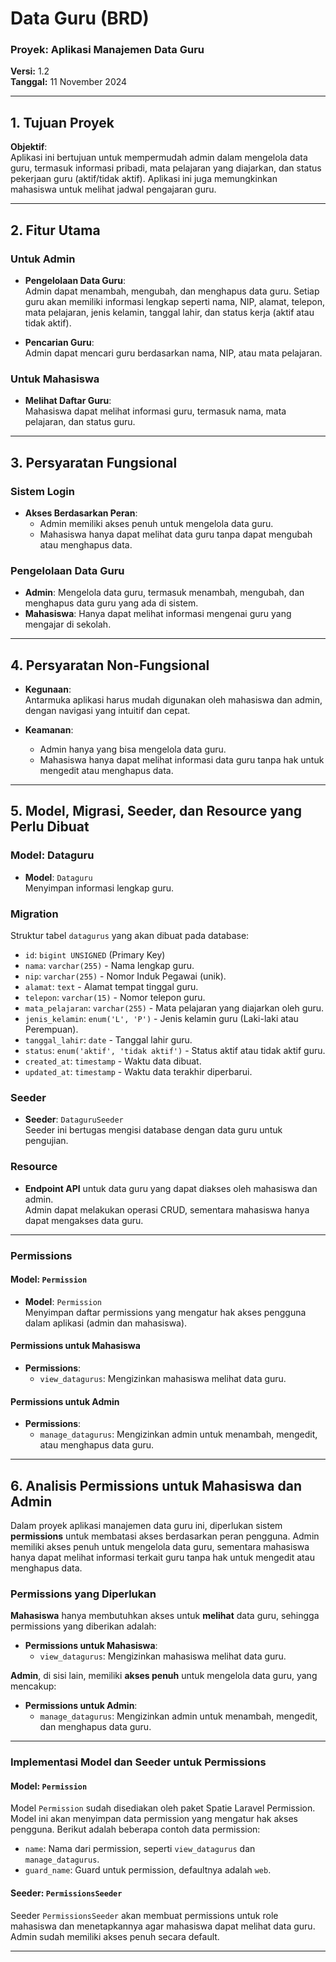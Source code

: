 # Data Guru (BRD)
### Proyek: Aplikasi Manajemen Data Guru  
**Versi:** 1.2  
**Tanggal:** 11 November 2024  

---

## 1. Tujuan Proyek
**Objektif**:  
Aplikasi ini bertujuan untuk mempermudah admin dalam mengelola data guru, termasuk informasi pribadi, mata pelajaran yang diajarkan, dan status pekerjaan guru (aktif/tidak aktif). Aplikasi ini juga memungkinkan mahasiswa untuk melihat jadwal pengajaran guru.

---

## 2. Fitur Utama

### Untuk Admin
- **Pengelolaan Data Guru**:  
  Admin dapat menambah, mengubah, dan menghapus data guru. Setiap guru akan memiliki informasi lengkap seperti nama, NIP, alamat, telepon, mata pelajaran, jenis kelamin, tanggal lahir, dan status kerja (aktif atau tidak aktif).
  
- **Pencarian Guru**:  
  Admin dapat mencari guru berdasarkan nama, NIP, atau mata pelajaran.

### Untuk Mahasiswa
- **Melihat Daftar Guru**:  
  Mahasiswa dapat melihat informasi guru, termasuk nama, mata pelajaran, dan status guru.

---

## 3. Persyaratan Fungsional

### Sistem Login
- **Akses Berdasarkan Peran**:
  - Admin memiliki akses penuh untuk mengelola data guru.
  - Mahasiswa hanya dapat melihat data guru tanpa dapat mengubah atau menghapus data.

### Pengelolaan Data Guru
- **Admin**: Mengelola data guru, termasuk menambah, mengubah, dan menghapus data guru yang ada di sistem.
- **Mahasiswa**: Hanya dapat melihat informasi mengenai guru yang mengajar di sekolah.

---

## 4. Persyaratan Non-Fungsional

- **Kegunaan**:  
  Antarmuka aplikasi harus mudah digunakan oleh mahasiswa dan admin, dengan navigasi yang intuitif dan cepat.

- **Keamanan**:
  - Admin hanya yang bisa mengelola data guru.
  - Mahasiswa hanya dapat melihat informasi data guru tanpa hak untuk mengedit atau menghapus data.

---

## 5. Model, Migrasi, Seeder, dan Resource yang Perlu Dibuat

### Model: Dataguru
- **Model**: `Dataguru`  
  Menyimpan informasi lengkap guru.

### Migration
Struktur tabel `datagurus` yang akan dibuat pada database:

- `id`: `bigint UNSIGNED` (Primary Key)  
- `nama`: `varchar(255)` - Nama lengkap guru.  
- `nip`: `varchar(255)` - Nomor Induk Pegawai (unik).  
- `alamat`: `text` - Alamat tempat tinggal guru.  
- `telepon`: `varchar(15)` - Nomor telepon guru.  
- `mata_pelajaran`: `varchar(255)` - Mata pelajaran yang diajarkan oleh guru.  
- `jenis_kelamin`: `enum('L', 'P')` - Jenis kelamin guru (Laki-laki atau Perempuan).  
- `tanggal_lahir`: `date` - Tanggal lahir guru.  
- `status`: `enum('aktif', 'tidak aktif')` - Status aktif atau tidak aktif guru.  
- `created_at`: `timestamp` - Waktu data dibuat.  
- `updated_at`: `timestamp` - Waktu data terakhir diperbarui.

### Seeder
- **Seeder**: `DataguruSeeder`  
  Seeder ini bertugas mengisi database dengan data guru untuk pengujian.

### Resource
- **Endpoint API** untuk data guru yang dapat diakses oleh mahasiswa dan admin.  
  Admin dapat melakukan operasi CRUD, sementara mahasiswa hanya dapat mengakses data guru.

---

### Permissions

#### Model: `Permission`
- **Model**: `Permission`  
  Menyimpan daftar permissions yang mengatur hak akses pengguna dalam aplikasi (admin dan mahasiswa).

#### Permissions untuk Mahasiswa
- **Permissions**:  
  - `view_datagurus`: Mengizinkan mahasiswa melihat data guru.

#### Permissions untuk Admin
- **Permissions**:  
  - `manage_datagurus`: Mengizinkan admin untuk menambah, mengedit, atau menghapus data guru.

---

## 6. Analisis Permissions untuk Mahasiswa dan Admin

Dalam proyek aplikasi manajemen data guru ini, diperlukan sistem **permissions** untuk membatasi akses berdasarkan peran pengguna. Admin memiliki akses penuh untuk mengelola data guru, sementara mahasiswa hanya dapat melihat informasi terkait guru tanpa hak untuk mengedit atau menghapus data.

### Permissions yang Diperlukan

**Mahasiswa** hanya membutuhkan akses untuk **melihat** data guru, sehingga permissions yang diberikan adalah:

- **Permissions untuk Mahasiswa**:
  - `view_datagurus`: Mengizinkan mahasiswa melihat data guru.

**Admin**, di sisi lain, memiliki **akses penuh** untuk mengelola data guru, yang mencakup:

- **Permissions untuk Admin**:
  - `manage_datagurus`: Mengizinkan admin untuk menambah, mengedit, dan menghapus data guru.

---

### Implementasi Model dan Seeder untuk Permissions

#### Model: `Permission`
Model `Permission` sudah disediakan oleh paket Spatie Laravel Permission. Model ini akan menyimpan data permission yang mengatur hak akses pengguna. Berikut adalah beberapa contoh data permission:
- `name`: Nama dari permission, seperti `view_datagurus` dan `manage_datagurus`.
- `guard_name`: Guard untuk permission, defaultnya adalah `web`.

#### Seeder: `PermissionsSeeder`

Seeder `PermissionsSeeder` akan membuat permissions untuk role mahasiswa dan menetapkannya agar mahasiswa dapat melihat data guru. Admin sudah memiliki akses penuh secara default.

---

